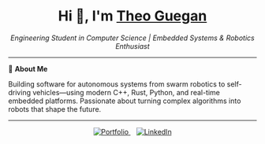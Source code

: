 <h1 align="center">Hi 👋, I'm <a href="https://theguega.github.io/robotics-portfolio/">Theo Guegan</a></h1>

<p align="center">
  <i>Engineering Student in Computer Science | Embedded Systems & Robotics Enthusiast</i><br>
</p>

---

🎯 **About Me**

Building software for autonomous systems from swarm robotics to self-driving vehicles—using modern C++, Rust, Python, and real-time embedded platforms. Passionate about turning complex algorithms into robots that shape the future.

---


<p align="center">
  <a href="https://theguega.github.io/robotics-portfolio/" target="_blank">
    <img src="https://img.shields.io/badge/🌐%20Visit%20My%20Portfolio-1f6feb?style=for-the-badge&logo=github&logoColor=white" alt="Portfolio"/>
  </a>
  &nbsp;&nbsp;
  <a href="https://www.linkedin.com/in/guegan-theo" target="_blank">
    <img src="https://img.shields.io/badge/🔗%20Connect%20on%20LinkedIn-0077B5?style=for-the-badge&logo=linkedin&logoColor=white" alt="LinkedIn"/>
  </a>
</p>

